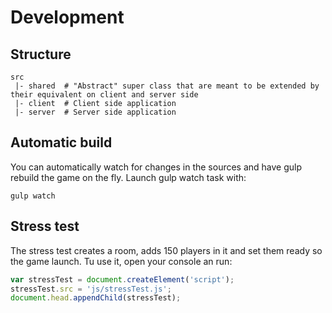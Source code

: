 # Development

## Structure

    src
     |- shared  # "Abstract" super class that are meant to be extended by their equivalent on client and server side
     |- client  # Client side application
     |- server  # Server side application

## Automatic build

You can automatically watch for changes in the sources and have gulp rebuild the game on the fly.
Launch gulp watch task with:

    gulp watch

## Stress test

The stress test creates a room, adds 150 players in it and set them ready so the game launch.
Tu use it, open your console an run:

```js
var stressTest = document.createElement('script');
stressTest.src = 'js/stressTest.js';
document.head.appendChild(stressTest);
```
